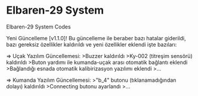 # Elbaren-29 System
Elbaren-29 System Codes

Yeni Güncelleme [v1.1.0]!
Bu güncelleme ile beraber bazı hatalar giderildi, bazı gereksiz özellikler kaldırıldı ve yeni özellikler eklendi işte bazıları:

  => Uçak Yazılım Güncellemesi:
    >Buzzer kaldırıldı
    >Ky-002 (titreşim sensörü) kaldırıldı
    >Buton yardımı ile kumanda-uçak arası otomatik bağlantı eklendi
    >Bağlandığı esnada otomatik kalibirizasyon yazılımı eklendi
    >...

  => Kumanda Yazılım Güncellemesi:
    >"b_4" butonu (tıklanamadığından dolayı) kaldırıldı
    >Connecting butonu ayarlandı
    >...
